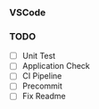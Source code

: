 ### VSCode



### TODO
- [ ] Unit Test
- [ ] Application Check
- [ ] CI Pipeline
- [ ] Precommit
- [ ] Fix Readme
